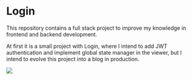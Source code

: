# Login

This repository contains a full stack project to improve my knowledge in frontend and backend development.

At first it is a small project with Login, where I intend to add JWT authentication and implement global state manager in the viewer, but I intend to evolve this project into a blog in production.










<a href="https://skillicons.dev"   >
  <img src="https://skillicons.dev/icons?i=javascript,typescript,nodejs,prisma,react,tailwind,vite" />
</a>
